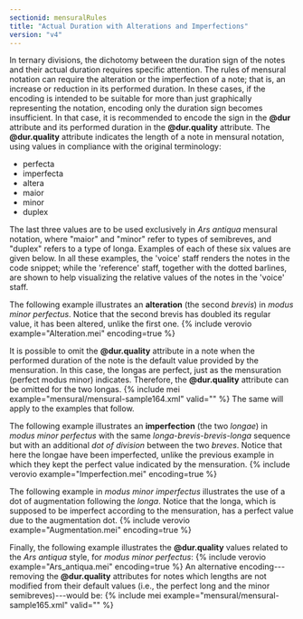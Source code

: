 ```yaml
---
sectionid: mensuralRules
title: "Actual Duration with Alterations and Imperfections"
version: "v4"
---
```


In ternary divisions, the dichotomy between the duration sign of the notes and their actual duration requires specific attention. The rules of mensural notation can require the alteration or the imperfection of a note; that is, an increase or reduction in its performed duration. In these cases, if the encoding is intended to be suitable for more than just graphically representing the notation, encoding only the duration sign becomes insufficient. In that case, it is recommended to encode the sign in the **@dur** attribute and its performed duration in the **@dur.quality** attribute. The **@dur.quality** attribute indicates the length of a note in mensural notation, using values in compliance with the original terminology:
- perfecta
- imperfecta
- altera
- maior
- minor
- duplex

The last three values are to be used exclusively in *Ars antiqua* mensural notation, where "maior" and "minor" refer to types of semibreves, and "duplex" refers to a type of longa. Examples of each of these six values are given below. In all these examples, the 'voice' staff renders the notes in the code snippet; while the 'reference' staff, together with the dotted barlines, are shown to help visualizing the relative values of the notes in the 'voice' staff.


The following example illustrates an **alteration** (the second *brevis*) in *modus minor perfectus*. Notice that the second brevis has doubled its regular value, it has been altered, unlike the first one.
{% include verovio example="Alteration.mei" encoding=true %}

It is possible to omit the **@dur.quality** attribute in a note when the performed duration of the note is the default value provided by the mensuration. In this case, the longas are perfect, just as the mensuration (perfect modus minor) indicates. Therefore, the **@dur.quality** attribute can be omitted for the two longas.
{% include mei example="mensural/mensural-sample164.xml" valid="" %}
The same will apply to the examples that follow.


The following example illustrates an **imperfection** (the two *longae*) in *modus minor perfectus* with the same *longa*-*brevis*-*brevis*-*longa* sequence but with an additional *dot of division* between the two *breves*. Notice that here the longae have been imperfected, unlike the previous example in which they kept the perfect value indicated by the mensuration.
{% include verovio example="Imperfection.mei" encoding=true %}


The following example in *modus minor imperfectus* illustrates the use of a dot of augmentation following the *longa*. Notice that the longa, which is supposed to be imperfect according to the mensuration, has a perfect value due to the augmentation dot.
{% include verovio example="Augmentation.mei" encoding=true %}


Finally, the following example illustrates the **@dur.quality** values related to the *Ars antiqua* style, for *modus minor perfectus*:
{% include verovio example="Ars_antiqua.mei" encoding=true %}
An alternative encoding---removing the **@dur.quality** attributes for notes which lengths are not modified from their default values (i.e., the perfect long and the minor semibreves)---would be:
{% include mei example="mensural/mensural-sample165.xml" valid="" %}
